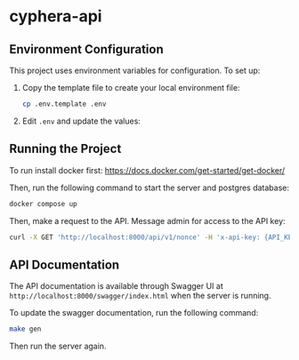 # cyphera-api

## Environment Configuration

This project uses environment variables for configuration. To set up:

1. Copy the template file to create your local environment file:
   ```bash
   cp .env.template .env
   ```

2. Edit `.env` and update the values:

## Running the Project

To run install docker first: https://docs.docker.com/get-started/get-docker/

Then, run the following command to start the server and postgres database:

```bash
docker compose up
```

Then, make a request to the API. Message admin for access to the API key:
```bash
curl -X GET 'http://localhost:8000/api/v1/nonce' -H 'x-api-key: {API_KEY}'
```

## API Documentation

The API documentation is available through Swagger UI at `http://localhost:8000/swagger/index.html` when the server is running.

To update the swagger documentation, run the following command:

```bash
make gen
```

Then run the server again.